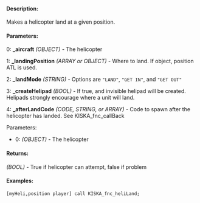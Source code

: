 #### Description:
Makes a helicopter land at a given position.

#### Parameters:
0: **_aircraft** *(OBJECT)* - The helicopter

1: **_landingPosition** *(ARRAY or OBJECT)* - Where to land. If object, position ATL is used.

2: **_landMode** *(STRING)* - Options are `"LAND"`, `"GET IN"`, and `"GET OUT"`

3: **_createHelipad** *(BOOL)* - If true, and invisible helipad will be created. Helipads strongly encourage where a unit will land.

4: **_afterLandCode** *(CODE, STRING, or ARRAY)* - Code to spawn after the helicopter has landed. See KISKA_fnc_callBackParameters:- 0: *(OBJECT)* - The helicopter

#### Returns:
*(BOOL)* - True if helicopter can attempt, false if problem

#### Examples:
```sqf
[myHeli,position player] call KISKA_fnc_heliLand;
```

